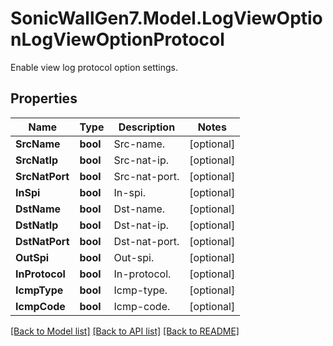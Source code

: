# SonicWallGen7.Model.LogViewOptionLogViewOptionProtocol
Enable view log protocol option settings.

## Properties

Name | Type | Description | Notes
------------ | ------------- | ------------- | -------------
**SrcName** | **bool** | Src-name. | [optional] 
**SrcNatIp** | **bool** | Src-nat-ip. | [optional] 
**SrcNatPort** | **bool** | Src-nat-port. | [optional] 
**InSpi** | **bool** | In-spi. | [optional] 
**DstName** | **bool** | Dst-name. | [optional] 
**DstNatIp** | **bool** | Dst-nat-ip. | [optional] 
**DstNatPort** | **bool** | Dst-nat-port. | [optional] 
**OutSpi** | **bool** | Out-spi. | [optional] 
**InProtocol** | **bool** | In-protocol. | [optional] 
**IcmpType** | **bool** | Icmp-type. | [optional] 
**IcmpCode** | **bool** | Icmp-code. | [optional] 

[[Back to Model list]](../README.md#documentation-for-models) [[Back to API list]](../README.md#documentation-for-api-endpoints) [[Back to README]](../README.md)

